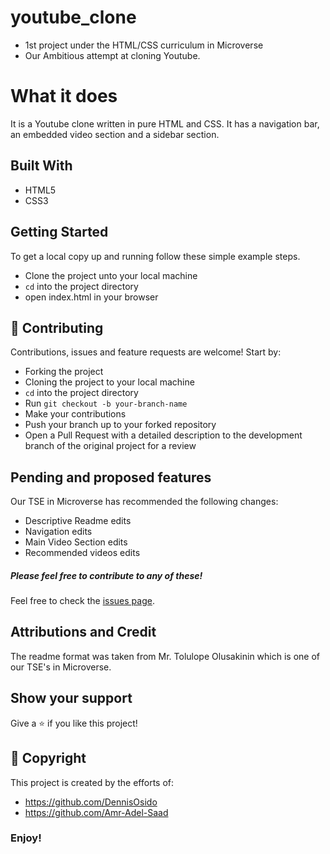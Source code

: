 # youtube_clone
- 1st project under the HTML/CSS curriculum in Microverse
- Our Ambitious attempt at cloning Youtube.


# What it does
It is a Youtube clone written in pure HTML and CSS. It has a navigation bar, an embedded video section and a sidebar section.  

## Built With
- HTML5
- CSS3

## Getting Started

To get a local copy up and running follow these simple example steps.
- Clone the project unto your local machine
- `cd` into the project directory
- open index.html in your browser

## 🤝 Contributing

Contributions, issues and feature requests are welcome! Start by:
* Forking the project
* Cloning the project to your local machine
* `cd` into the project directory
* Run `git checkout -b your-branch-name`
* Make your contributions
* Push your branch up to your forked repository
* Open a Pull Request with a detailed description to the development branch of the original project for a review

## Pending and proposed features

Our TSE in Microverse has recommended the following changes:

* Descriptive Readme edits
* Navigation edits
* Main Video Section edits
* Recommended videos edits

##### Please feel free to contribute to any of these!

Feel free to check the [issues page](https://github.com/DennisOsido/youtube_clone/issues).

## Attributions and Credit
The readme format was taken from Mr. Tolulope Olusakinin which is one of our TSE's in Microverse.

## Show your support

Give a ⭐️ if you like this project!

## 📝 Copyright

This project is created by the efforts of:
- https://github.com/DennisOsido
- https://github.com/Amr-Adel-Saad

### Enjoy!